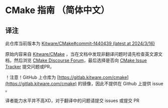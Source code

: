 # CMake 指南 （简体中文）

## 译注
此仓库当前版本为 [Kitware/CMake#commit-f440439 (latest at 2024/3/16)](https://github.com/Kitware/CMake/tree/f440439dee558273a32e4efa39e10a9ff6b479d5)

原始内容来自 [Kitware/CMake](https://github.com/Kitware/CMake/commits/master/) ，当在文档中发现非翻译问题时请先检查英文源文档，然后浏览 [CMake Discourse Forum](https://discourse.cmake.org/)，最后选择是否向 [CMake Issue Tracker](https://gitlab.kitware.com/cmake/cmake/-/issues) 提交问题或PR，

！注意！GitHub 上仓库为 [https://gitlab.kitware.com/cmake](https://gitlab.kitware.com/cmake) 的镜像，因此不提供在 Github 上提供 issue 。

译者能力水平并不高XD，对于翻译中的问题请提交 issues 或提交 PR